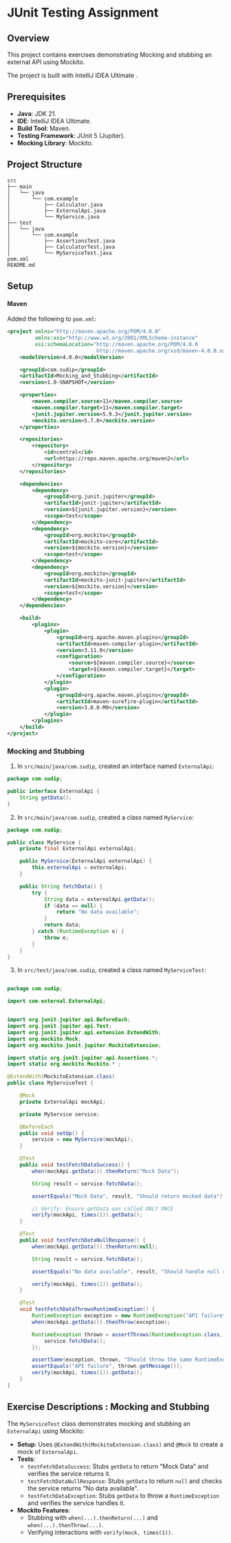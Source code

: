 # JUnit Testing Assignment

## Overview
This project contains exercises demonstrating Mocking and stubbing an external API using Mockito.

The project is built with IntelliJ IDEA Ultimate .

## Prerequisites
- **Java**: JDK 21.
- **IDE**: IntelliJ IDEA Ultimate.
- **Build Tool**: Maven.
- **Testing Framework**: JUnit 5 (Jupiter).
- **Mocking Library**: Mockito.

## Project Structure
```
src
├── main
│   └── java
│       └── com.example
│           ├── Calculator.java
│           ├── ExternalApi.java
│           └── MyService.java
├── test
│   └── java
│       └── com.example
│           ├── AssertionsTest.java
│           ├── CalculatorTest.java
│           └── MyServiceTest.java
pom.xml 
README.md
```

## Setup 


#### Maven
Added the following to `pom.xml`:
```xml
<project xmlns="http://maven.apache.org/POM/4.0.0"
         xmlns:xsi="http://www.w3.org/2001/XMLSchema-instance"
         xsi:schemaLocation="http://maven.apache.org/POM/4.0.0
                             http://maven.apache.org/xsd/maven-4.0.0.xsd">
    <modelVersion>4.0.0</modelVersion>

    <groupId>com.sudip</groupId>
    <artifactId>Mocking_and_Stubbing</artifactId>
    <version>1.0-SNAPSHOT</version>

    <properties>
        <maven.compiler.source>11</maven.compiler.source>
        <maven.compiler.target>11</maven.compiler.target>
        <junit.jupiter.version>5.9.3</junit.jupiter.version>
        <mockito.version>5.7.0</mockito.version>
    </properties>

    <repositories>
        <repository>
            <id>central</id>
            <url>https://repo.maven.apache.org/maven2</url>
        </repository>
    </repositories>

    <dependencies>
        <dependency>
            <groupId>org.junit.jupiter</groupId>
            <artifactId>junit-jupiter</artifactId>
            <version>${junit.jupiter.version}</version>
            <scope>test</scope>
        </dependency>
        <dependency>
            <groupId>org.mockito</groupId>
            <artifactId>mockito-core</artifactId>
            <version>${mockito.version}</version>
            <scope>test</scope>
        </dependency>
        <dependency>
            <groupId>org.mockito</groupId>
            <artifactId>mockito-junit-jupiter</artifactId>
            <version>${mockito.version}</version>
            <scope>test</scope>
        </dependency>
    </dependencies>

    <build>
        <plugins>
            <plugin>
                <groupId>org.apache.maven.plugins</groupId>
                <artifactId>maven-compiler-plugin</artifactId>
                <version>3.11.0</version>
                <configuration>
                    <source>${maven.compiler.source}</source>
                    <target>${maven.compiler.target}</target>
                </configuration>
            </plugin>
            <plugin>
                <groupId>org.apache.maven.plugins</groupId>
                <artifactId>maven-surefire-plugin</artifactId>
                <version>3.0.0-M9</version>
            </plugin>
        </plugins>
    </build>
</project>

```




### Mocking and Stubbing

1. In `src/main/java/com.sudip`, created an interface named `ExternalApi`:
```java
package com.sudip;

public interface ExternalApi {
    String getData();
}
```

2. In `src/main/java/com.sudip`, created a class named `MyService`:
```java
package com.sudip;

public class MyService {
    private final ExternalApi externalApi;

    public MyService(ExternalApi externalApi) {
        this.externalApi = externalApi;
    }

    public String fetchData() {
        try {
            String data = externalApi.getData();
            if (data == null) {
                return "No data available";
            }
            return data;
        } catch (RuntimeException e) {
            throw e;
        }
    }
}
```

3. In `src/test/java/com.sudip`, created a class named `MyServiceTest`:

```java

package com.sudip;

import com.external.ExternalApi;


import org.junit.jupiter.api.BeforeEach;
import org.junit.jupiter.api.Test;
import org.junit.jupiter.api.extension.ExtendWith;
import org.mockito.Mock;
import org.mockito.junit.jupiter.MockitoExtension;

import static org.junit.jupiter.api.Assertions.*;
import static org.mockito.Mockito.* ;

@ExtendWith(MockitoExtension.class)
public class MyServiceTest {

    @Mock
    private ExternalApi mockApi;

    private MyService service;

    @BeforeEach
    public void setUp() {
        service = new MyService(mockApi);
    }

    @Test
    public void testFetchDataSuccess() {
        when(mockApi.getData()).thenReturn("Mock Data");

        String result = service.fetchData();

        assertEquals("Mock Data", result, "Should return mocked data");

        // Verify: Ensure getData was called ONLY ONCE
        verify(mockApi, times(1)).getData();
    }

    @Test
    public void testFetchDataNullResponse() {
        when(mockApi.getData()).thenReturn(null);

        String result = service.fetchData();

        assertEquals("No data available", result, "Should handle null response");

        verify(mockApi, times(1)).getData();
    }

    @Test
    void testFetchDataThrowsRuntimeException() {
        RuntimeException exception = new RuntimeException("API failure");
        when(mockApi.getData()).thenThrow(exception);

        RuntimeException thrown = assertThrows(RuntimeException.class, () -> {
            service.fetchData();
        });

        assertSame(exception, thrown, "Should throw the same RuntimeException object");
        assertEquals("API failure", thrown.getMessage());
        verify(mockApi, times(1)).getData();
    }
}

```

## Exercise Descriptions : Mocking and Stubbing
The `MyServiceTest` class demonstrates mocking and stubbing an `ExternalApi` using Mockito:
- **Setup**: Uses `@ExtendWith(MockitoExtension.class)` and `@Mock` to create a mock of `ExternalApi`.
- **Tests**:
    - `testFetchDataSuccess`: Stubs `getData` to return "Mock Data" and verifies the service returns it.
    - `testFetchDataNullResponse`: Stubs `getData` to return `null` and checks the service returns "No data available".
    - `testFetchDataException`: Stubs `getData` to throw a `RuntimeException` and verifies the service handles it.
- **Mockito Features**:
    - Stubbing with `when(...).thenReturn(...)` and `when(...).thenThrow(...)`.
    - Verifying interactions with `verify(mock, times(1))`.

